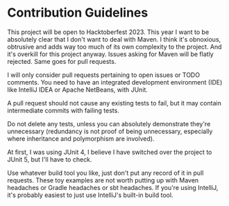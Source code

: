 # Contribution Guidelines

This project will be open to Hacktoberfest 2023. This year I want to be 
absolutely clear that I don't want to deal with Maven. I think it's obnoxious, 
obtrusive and adds way too much of its own complexity to the project. And it's 
overkill for this project anyway. Issues asking for Maven will be flatly 
rejected. Same goes for pull requests.

I will only consider pull requests pertaining to open issues or TODO comments. 
You need to have an integrated development environment (IDE) like IntelliJ IDEA 
or Apache NetBeans, with JUnit.

A pull request should not cause any existing tests to fail, but it may contain 
intermediate commits with failing tests.

Do not delete any tests, unless you can absolutely demonstrate they're 
unnecessary (redundancy is not proof of being unnecessary, especially where 
inheritance and polymorphism are involved).

At first, I was using JUnit 4, I believe I have switched over the project to 
JUnit 5, but I'll have to check.

Use whatever build tool you like, just don't put any record of it in pull 
requests. These toy examples are not worth putting up with Maven headaches or 
Gradle headaches or sbt headaches. If you're using IntelliJ, it's probably 
easiest to just use IntelliJ's built-in build tool.
